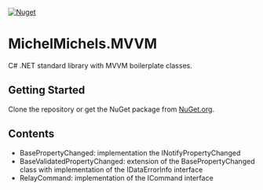 [![Nuget](https://img.shields.io/nuget/v/MichelMichels.MVVM)](https://www.nuget.org/packages/MichelMichels.MVVM/)

# MichelMichels.MVVM

C# .NET standard library with MVVM boilerplate classes.

## Getting Started

Clone the repository or get the NuGet package from [NuGet.org](https://www.nuget.org/packages/MichelMichels.MVVM/).

## Contents

* BasePropertyChanged: implementation the INotifyPropertyChanged
* BaseValidatedPropertyChanged: extension of the BasePropertyChanged class with implementation of the IDataErrorInfo interface
* RelayCommand: implementation of the ICommand interface
